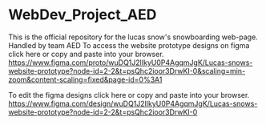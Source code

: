 # WebDev_Project_AED
This is the official repository for the lucas snow's snowboarding web-page. Handled by team AED 
To access the website prototype designs on figma click here or copy and paste into your browser. https://www.figma.com/proto/wuDQ1J2lIkyU0P4AgqmJgK/Lucas-snows-website-prototype?node-id=2-2&t=psQhc2ioor3DrwKI-0&scaling=min-zoom&content-scaling=fixed&page-id=0%3A1

To edit the figma designs click here or copy and paste into your browser.
https://www.figma.com/design/wuDQ1J2lIkyU0P4AgqmJgK/Lucas-snows-website-prototype?node-id=2-2&t=psQhc2ioor3DrwKI-0
